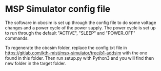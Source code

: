 # MSP Simulator config file

The software in obcsim is set up through the config file to do some voltage changes and a power cycle of the power supply.
The power cycle is set up to run through the default "ACTIVE", "SLEEP" and "POWER_OFF" commands.

To regenerate the obcsim folder, replace the config.txt file in https://gitlab.com/kth-mist/msp-simulator/tree/b1-addsim with the one found in this folder. Then run setup.py with Python3 and you will find then new folder in the target folder.